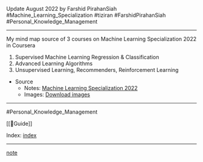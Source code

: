 Update August 2022 by Farshid PirahanSiah  
#Machine_Learning_Specialization #tiziran #FarshidPirahanSiah 
#Personal_Knowledge_Management

---
My mind map source of 3 courses on Machine Learning Specialization 2022 in Coursera
1. Supervised Machine Learning Regression & Classification
2. Advanced Learning Algorithms
3. Unsupervised Learning, Recommenders, Reinforcement Learning

* Source 
    * Notes: [Machine Learning Specialization 2022](Machine_Learning_Specialization/Machine%20Learning%20Specialization%202022.md)
    * Images: [Download images](Machine_Learning_Specialization/images.md)

---
#Personal_Knowledge_Management

[[🧾Guide]]

Index: [index](/%F0%9F%93%9AIndexing/%F0%9F%A7%BEGuide.md)

---
[note](note.md)


